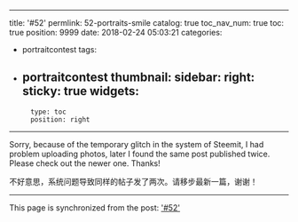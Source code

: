 
---
title: '#52'
permlink: 52-portraits-smile
catalog: true
toc_nav_num: true
toc: true
position: 9999
date: 2018-02-24 05:03:21
categories:
- portraitcontest
tags:
- portraitcontest
thumbnail: 
sidebar:
    right:
        sticky: true
widgets:
    -
        type: toc
        position: right
---


Sorry,  because of the temporary glitch in the system of Steemit, I had problem uploading photos, later I found the same post published twice. Please check out the newer one. Thanks!

不好意思，系统问题导致同样的帖子发了两次。请移步最新一篇，谢谢！

- - -

This page is synchronized from the post: ['#52'](https://steemit.com/@itchyfeetdonica/52-portraits-smile)
